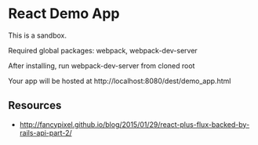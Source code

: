 # React Demo App

  This is a sandbox.

  Required global packages: webpack, webpack-dev-server

  After installing, run webpack-dev-server from cloned root

  Your app will be hosted at http://localhost:8080/dest/demo_app.html

## Resources
- http://fancypixel.github.io/blog/2015/01/29/react-plus-flux-backed-by-rails-api-part-2/
